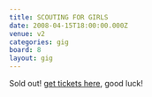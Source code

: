 ```yaml
---
title: SCOUTING FOR GIRLS
date: 2008-04-15T18:00:00.000Z
venue: v2
categories: gig
board: 8
layout: gig
---
```

Sold out! <a href="http://search.ebay.co.uk/scouting-for-girls-folkestone">get tickets here</a>, good luck!